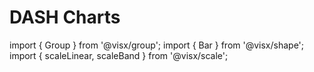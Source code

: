 # DASH Charts

import { Group } from '@visx/group';
import { Bar } from '@visx/shape';
import { scaleLinear, scaleBand } from '@visx/scale';
